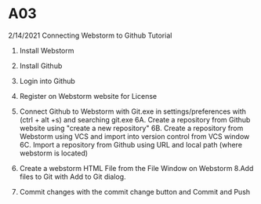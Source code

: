 # A03
2/14/2021
Connecting Webstorm to Github Tutorial

1. Install Webstorm
2. Install Github
3. Login into Github
4. Register on Webstorm website for License
5. Connect Github to Webstorm with Git.exe in settings/preferences with (ctrl + alt +s) and searching git.exe
6A. Create a repository from Github website using "create a new repository"
   6B. Create a repository from Webstorm using VCS and import into version control from VCS window
   6C. Import a repository from Github using URL and local path (where webstorm is located)
   
7. Create a webstorm HTML File from the File Window on Webstorm
8.Add files to Git with Add to Git dialog.
 9. Commit changes with the commit change button and Commit and Push  